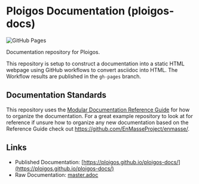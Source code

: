 # Ploigos Documentation (ploigos-docs)

![GitHub Pages](https://github.com/twling/ploigos-docs/workflows/GitHub%20Pages/badge.svg?branch=master&event=push)

Documentation repository for Ploigos.

This repository is setup to construct a documentation into a static HTML webpage using GitHub workflows to convert asciidoc into HTML.
The Workflow results are published in the `gh-pages` branch.

## Documentation Standards

This repository uses the [Modular Documentation Reference Guide](https://redhat-documentation.github.io/modular-docs/) for how to organize the documentation. For a great example repository to look at for reference if unsure how to organize any new documentation based on the Reference Guide check out https://github.com/EnMasseProject/enmasse/.

## Links
* Published Documentation: [https://ploigos.github.io/ploigos-docs/](https://ploigos.github.io/ploigos-docs/)
* Raw Documentation: [master.adoc](master.adoc)

